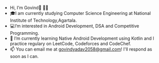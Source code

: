 - Hi, I’m Govind👋 👨‍💻
- 🎓I am currently studying Computer Science Engineering at National Institute of Technology,Agartala.
- 💻I’m interested in Android Development, DSA and Competitive Programming.
- 🌱 I’m currently learning Native Android Development using Kotlin and I practice regulary on LeetCode, Codeforces and CodeChef.
- 📫 You can email me at govindyadav2058@gmail.com! I'll respond as soon as I can.
